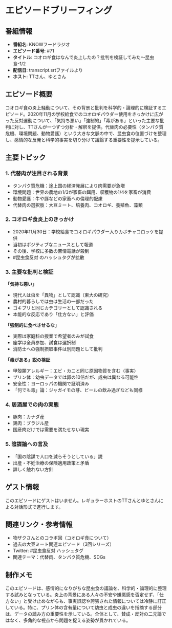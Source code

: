 # エピソードブリーフィング

## 番組情報
- **番組名**: KNOWフードラジオ
- **エピソード番号**: #71
- **タイトル**: コオロギ食はなんで炎上したの？批判を検証してみた〜昆虫食-1/2
- **配信日**: transcript.srtファイルより
- **ホスト**: TTさん、ゆとさん

## エピソード概要

コオロギ食の炎上騒動について、その背景と批判を科学的・論理的に検証するエピソード。2020年11月の学校給食でのコオロギパウダー使用をきっかけに広がった反対運動について、「気持ち悪い」「強制的」「毒がある」といった主要な批判に対し、TTさんが一つずつ分析・解釈を提供。代替肉の必要性（タンパク質危機、環境問題、動物愛護）という大きな文脈の中で、昆虫食の位置づけを整理し、感情的な反発と科学的事実を切り分けて議論する重要性を提示している。

## 主要トピック

### 1. 代替肉が注目される背景
- タンパク質危機：途上国の経済発展により肉需要が急増
- 環境問題：世界の農地の1/3が家畜の餌用、収穫物の1/4を家畜が消費
- 動物愛護：牛や豚などの家畜への倫理的配慮
- 代替肉の選択肢：大豆ミート、培養肉、コオロギ、養殖魚、藻類

### 2. コオロギ食炎上のきっかけ
- 2020年11月30日：学校給食でコオロギパウダー入りカボチャコロッケを提供
- 当初はポジティブなニュースとして報道
- その後、学校に多数の苦情電話が殺到
- #昆虫食反対 のハッシュタグが拡散

### 3. 主要な批判と検証

**「気持ち悪い」**
- 現代人は虫を「異物」として認識（東大の研究）
- 農村的暮らしでは虫は生活の一部だった
- ゴキブリと同じカテゴリーとして認識される
- 本能的な反応であり「仕方ない」と評価

**「強制的に食べさせるな」**
- 実際は家庭科の授業で希望者のみが試食
- 座学は全員参加、試食は選択制
- 消防士への強制摂取事件は別問題として批判

**「毒がある」説の検証**
- 甲殻類アレルギー：エビ・カニと同じ原因物質を含む（事実）
- プリン体：幼虫データでは卵の10倍だが、成虫は異なる可能性
- 安全性：ヨーロッパの機関で証明済み
- 「何でも毒」論：ジャガイモの芽、ビールの飲み過ぎなども同様

### 4. 居酒屋での肉の実態
- 豚肉：カナダ産
- 鶏肉：ブラジル産
- 国産肉だけでは需要を満たせない現実

### 5. 陰謀論への言及
- 「国の陰謀で人口を減らそうとしている」説
- 出産・不妊治療の保険適用政策と矛盾
- 詳しく触れない方針

## ゲスト情報

このエピソードにゲストはいません。レギュラーホストのTTさんとゆとさんによる対話形式で進行します。

## 関連リンク・参考情報

- 物ザクさんとのコラボ回（コオロギ食について）
- 過去の大豆ミート関連エピソード（3回シリーズ）
- Twitter: #昆虫食反対 ハッシュタグ
- 関連テーマ：代替肉、タンパク質危機、SDGs

## 制作メモ

このエピソードは、感情的になりがちな昆虫食の議論を、科学的・論理的に整理する試みとなっている。炎上の背景にある人々の不安や嫌悪感を否定せず、「仕方ない」と受け止めながらも、事実誤認や誇張された情報については冷静に訂正している。特に、プリン体の含有量について幼虫と成虫の違いを指摘する部分は、データの読み方の重要性を示している。全体として、賛成・反対の二元論ではなく、多角的な視点から問題を捉える姿勢が貫かれている。